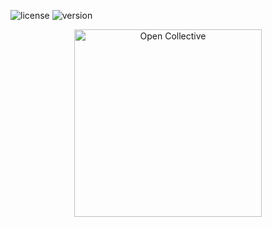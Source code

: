 ![license](https://img.shields.io/badge/license-MIT-blue) ![version](https://img.shields.io/badge/version-0.0.0-blue)
<div align="center">
  <a href="https://opencollective.com/shuddule" target="_blank" rel="noopener noreferrer">
    <img width="300" src="https://opencollective.com/public/images/opencollectivelogo.svg" alt="Open Collective">
  </a>
</div>